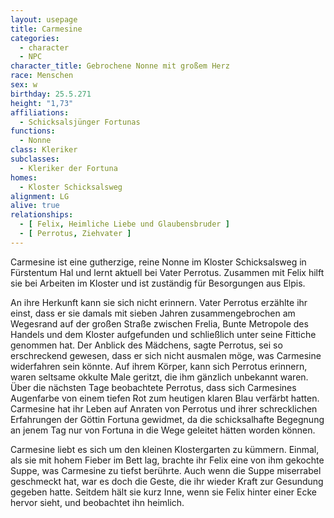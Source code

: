```yaml
---
layout: usepage
title: Carmesine
categories:
  - character
  - NPC
character_title: Gebrochene Nonne mit großem Herz
race: Menschen
sex: w
birthday: 25.5.271
height: "1,73"
affiliations:
  - Schicksalsjünger Fortunas
functions:
  - Nonne
class: Kleriker
subclasses:
  - Kleriker der Fortuna
homes:
  - Kloster Schicksalsweg
alignment: LG
alive: true
relationships:
  - [ Felix, Heimliche Liebe und Glaubensbruder ]
  - [ Perrotus, Ziehvater ]
---
```


Carmesine ist eine gutherzige, reine Nonne im Kloster Schicksalsweg in Fürstentum Hal und lernt aktuell bei Vater
Perrotus. Zusammen mit Felix hilft sie bei Arbeiten im Kloster und ist zuständig für Besorgungen aus Elpis.

An ihre Herkunft kann sie sich nicht erinnern. Vater Perrotus erzählte ihr einst, dass er sie damals mit sieben Jahren
zusammengebrochen am Wegesrand auf der großen Straße zwischen Frelia, Bunte Metropole des Handels und dem Kloster
aufgefunden und schließlich unter seine Fittiche genommen hat. Der Anblick des Mädchens, sagte Perrotus, sei so
erschreckend gewesen, dass er sich nicht ausmalen möge, was Carmesine widerfahren sein könnte. Auf ihrem Körper, kann
sich Perrotus erinnern, waren seltsame okkulte Male geritzt, die ihm gänzlich unbekannt waren. Über die nächsten Tage
beobachtete Perrotus, dass sich Carmesines Augenfarbe von einem tiefen Rot zum heutigen klaren Blau verfärbt hatten.
Carmesine hat ihr Leben auf Anraten von Perrotus und ihrer schrecklichen Erfahrungen der Göttin Fortuna gewidmet, da die
schicksalhafte Begegnung an jenem Tag nur von Fortuna in die Wege geleitet hätten worden können.

Carmesine liebt es sich um den kleinen Klostergarten zu kümmern. Einmal, als sie mit hohem Fieber im Bett lag, brachte
ihr Felix eine von ihm gekochte Suppe, was Carmesine zu tiefst berührte. Auch wenn die Suppe miserrabel geschmeckt hat,
war es doch die Geste, die ihr wieder Kraft zur Gesundung gegeben hatte. Seitdem hält sie kurz Inne, wenn sie Felix
hinter einer Ecke hervor sieht, und beobachtet ihn heimlich.